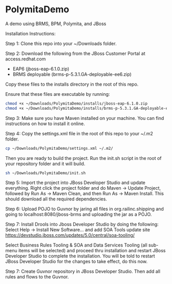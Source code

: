 PolymitaDemo
============

A demo using BRMS, BPM, Polymita, and JBoss

Installation Instructions:

Step 1: Clone this repo into your ~/Downloads folder. 

Step 2: Download the following from the JBoss Customer Portal at access.redhat.com

 * EAP6 (jboss-eap-6.1.0.zip)
 * BRMS deployable (brms-p-5.3.1.GA-deployable-ee6.zip)

Copy these files to the installs directory in the root of this repo.

Ensure that these files are executable by running:

```bash
chmod +x ~/Downloads/PolymitaDemo/installs/jboss-eap-6.1.0.zip
chmod +x ~/Downloads/PolymitaDemo/installs/brms-p-5.3.1.GA-deployable-ee6.zip
```

Step 3: Make sure you have Maven installed on your machine. You can find instructions on how to install it online.

Step 4: Copy the settings.xml file in the root of this repo to your ~/.m2 folder.

```bash
cp ~/Downloads/PolymitaDemo/settings.xml ~/.m2/
```

Then you are ready to build the project. Run the init.sh script in the root of your repository folder and it will build.

```bash
sh ~/Downloads/PolymitaDemo/init.sh
```

Step 5: Import the project into JBoss Developer Studio and update everything. Right click the project folder and do Maven -> Update Project, followed by Run As -> Maven Clean, and then Run As -> Maven Install. This should download all the required dependencies.

Step 6: Upload POJO to Guvnor by jaring all files in org.railinc.shipping and going to localhost:8080/jboss-brms and uploading the jar as a POJO.

Step 7: Install Drools into Jboss Developer Studio by doing the following:
Select Help → Install New Software... and add SOA Tools update site https://devstudio.jboss.com/updates/5.0/central/soa-tooling/

Select Business Rules Tooling & SOA and Data Services Tooling (all sub-menu items will be selected) and proceed thru installation and restart JBoss Developer Studio to complete the installation. You will be told to restart JBoss Developer Studio for the changes to take effect, do this now.

Step 7: Create Guvnor repository in JBoss Developer Studio. Then add all rules and flows to the Guvnor.
